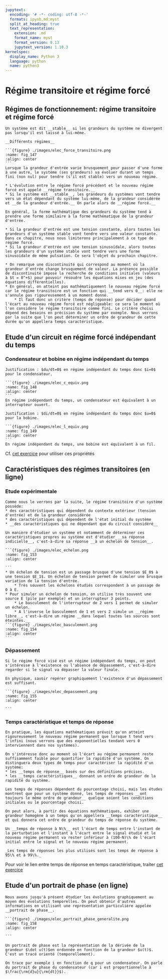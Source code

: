 ```yaml
---
jupytext:
  encoding: '# -*- coding: utf-8 -*-'
  formats: ipynb,md:myst
  split_at_heading: true
  text_representation:
    extension: .md
    format_name: myst
    format_version: 0.13
    jupytext_version: 1.10.3
kernelspec:
  display_name: Python 3
  language: python
  name: python3
---
```

# Régime transitoire et régime forcé

## Régimes de fonctionnement: régime transitoire et régime forcé

````{margin} Système stable
Un système est dit __stable__ si les grandeurs du système ne divergent pas lorsqu'il est laissé à lui-même.
````

````{important} 
__Différents régimes__

```{figure} ./images/elec_force_transitoire.png
:name: fig_147
:align: center
```
Lorsque la grandeur d'entrée varie brusquement pour passer d'une forme à une autre, le système (ses grandeurs) va évoluer durant un temps fini (non nul) pour tendre (s'il est stable) vers un nouveau régime.

* L'évolution entre le régime forcé précédent et le nouveau régime forcé est appelé __régime transitoire.__
* Si le système est __stable__, les grandeurs du systèmes vont tendre vers un état dépendant du système lui-même, de la grandeur considérée et __de la grandeur d'entrée.__ On parle alors de __régime forcé.__

En général, la forme mathématique des grandeurs du système tend à prendre une forme similaire à la forme mathématique de la grandeur d'entrée. 

````

````{topic} Exemples de régimes forcés
* Si la grandeur d'entrée est une tension constante, alors toutes les grandeurs d'un système stable vont tendre vers une valeur constante. Dans ce chapitre, nous nous limiterons principalement à ce type de régime forcé.
* Si la grandeur d'entrée est une tension sinusoïdale, alors toutes les grandeurs d'un système stable vont tendre vers une forme sinusoïdale de même pulsation. Ce sera l'objet du prochain chapitre.
````

````{topic} Observations supplémentaires
* On remarque une discontinuité qui correspond au moment où la grandeur d'entrée change brusquement de valeur. La présence possible de discontinuité impose la recherche de conditions initiales (valeurs à $t = 0^+$) pour pouvoir résoudre les équations mises en jeu (des équations différentielles).
* En général, on atteint pas mathématiquement le nouveau régime forcé car le régime transitoire est un fonction qui __tend vers 0__: elle ne s'annule pas rigoureusement à un moment donné.
    * Il faut donc un critère (temps de réponse) pour décider quand l'écart au nouveau régime forcé est négligeable: ce sera le moment où l'on considère le régime transitoire comme fini. Le critère choisi dépend des besoins en précision du système par exemple. Nous verrons par la suite que l'on peut déterminer un ordre de grandeur de cette durée qu'on appellera temps caractéristique.

````

## Etude d'un circuit en régime forcé indépendant du temps

### Condensateur et bobine en régime indépendant du temps

````{margin}
Justification : $du/dt=0$ en régime indépendant du temps donc $i=0$ pour le condensateur.
````
````{important} __Condensateur en régime indépendant du temps__
```{figure} ./images/elec_c_equiv.png
:name: fig_148
:align: center
```
En régime indépendant du temps, un condensateur est équivalent à un interrupteur ouvert.
````

````{margin}
Justification : $di/dt=0$ en régime indépendant du temps donc $u=0$ pour la bobine.
````
````{important} __Bobine en régime indépendant du temps__
```{figure} ./images/elec_l_equiv.png
:name: fig_149
:align: center
```
En régime indépendant du temps, une bobine est équivalent à un fil.
````

Cf. [cet exercice](etude_rpit) pour utiliser ces propriétés



## Caractéristiques des régimes transitoires (en ligne)

### Etude expérimentale

````{topic} __Réponse indicielle__  
Comme nous le verrons par la suite, le régime transitoire d'un système possède:
* des caractéristiques qui dépendent du contexte extérieur (tension d'entrée) et de la grandeur considérée
* des caractéristiques qui dépendent de l'état initial du système
* __des caractéristiques qui ne dépendant que du circuit considéré__

Un manière d'étudier un système et notamment de déterminer ces caractéristiques propres au système est d'étudier __sa réponse indicielle__, c'est-à-dire sa réponse __à un échelon de tension__.

```{figure} ./images/elec_echelon.png
:name: fig_153
:align: center

```
* Un échelon de tension est un passage brusque d'une tension $E_0$ à une tension $E_1$. Un échelon de tension permet de simuler une brusque variation de la tension d'entrée.
    * Très souvent les échelons étudiés correspondent à un passage de 0 à E.
* Pour simuler un échelon de tension, on utilise très souvent une source E (pile par exemple) et un interrupteur 3 points. 
    * Le basculement de l'interrupteur de 2 vers 1 permet de simuler un échelon.
    * A l'inverse le basculement de 1 et vers 2 simule un __régime libre__, c'est-à-dire un régime __dans lequel toutes les sources sont éteintes.__
```{figure} ./images/elec_basculement.png
:name: fig_154
:align: center
```
````

### Dépassement

````{topic} Dépassement
Si le régime forcé visé est un régime indépendant du temps, on peut s'intéresse à l'existence ou l'absence de dépassement, c'est-à-dire regarder si le signal va dépasser la valeur finale.

En physique, savoir repérer graphiquement l'existence d'un dépassement est suffisant.

```{figure} ./images/elec_depassement.png
:name: fig_155
:align: center

```
````

### Temps caractéristique et temps de réponse

````{topic} Rapidité d'un système
En pratique, les équations mathématiques prévoit qu'on atteint rigoureusement le nouveau régime permanent que lorsque t tend vers l'infini (nous verrons que des exponentielles tendant vers 0 interviennent dans nos systèmes).

On s'intéresse donc au moment où l'écart au régime permanent reste suffisamment faible pour quantifier la rapidité d'un système. On distinguera deux types de temps pour caractériser la rapidité d'un système:
* les __temps de réponse__ basés sur des définitions précises.
* les __temps caractéristiques__ donnant un ordre de grandeur de la rapidité du système.
````

````{sidebar} Du temps de réponse au temps caractéristique
Les temps de réponses dépendent du pourcentage choisi, mais les études montrent que pour un système donné, les temps de réponses __ont toujours le même ordre de grandeur__ quelque soient les conditions initiales ou le pourcentage choisi.

On peut alors, à partir des équations mathématiques, exhiber une grandeur homogène à un temps qu'on appellera __temps caractéristique__ et qui donnera cet ordre de grandeur du temps de réponse du système.
````
````{topic} Temps de réponse (à titre informatif)
Un __temps de réponse à N\%__ est l'écart de temps entre l'instant de la perturbation et l'instant à l'écart entre le signal étudié et le nouveau régime permanent va rester inférieur à (100-N)\% de l'écart initial entre le signal et le nouveau régime permanent.

_Les temps de réponses les plus utilisés sont les temps de réponse à 95\% et à 99\%._
````

Pour voir le lien entre temps de réponse en temps caractéristique, traiter [cet exercice](tr_tc)

## Etude d'un portrait de phase (en ligne)

````{topic} Portrait de phase
Nous avons jusqu'à présent étudier les évolutions graphiquement au moyen des évolutions temporelles. On peut obtenir d'autres informations en utilisant une représentation particulière appelée __portrait de phase__.

```{figure} ./images/elec_portrait_phase_generalite.png
:name: fig_158
:align: center

```

Un portrait de phase est la représentation de la dérivée de la grandeur $\dot u(t)$en ordonnée en fonction de la grandeur $u(t)$. C'est un tracé orienté (temporellement).

On trace par exemple i en fonction de q pour un condensateur. On parle du portrait de phase du condensateur (car i est proportionnelle à $\frac{\rm{d}u}{\rm{dt}}$).
````